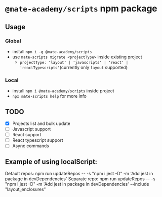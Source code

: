 # `@mate-academy/scripts` npm package

## Usage

### Global
- install `npm i -g @mate-academy/scripts`
- use `mate-scripts migrate <projectType>` inside existing project
    - `projectType: 'layout' | 'javascripts' | 'react' | 'reactTypescripts'`(currently only `layout` supported)

### Local
- install `npm i @mate-academy/scripts` inside project
- `npx mate-scripts help` for more info

## TODO
- [x] Projects list and bulk update
- [ ] Javascript support
- [ ] React support
- [ ] React typescript support
- [ ] Async commands

## Example of using localScript:
Default repos: npm run updateRepos -- -s "npm i jest -D" -m 'Add jest in package in devDependencies'
Separate repo: npm run updateRepos -- -s "npm i jest -D" -m 'Add jest in package in devDependencies' --include "layout_enclosures"
